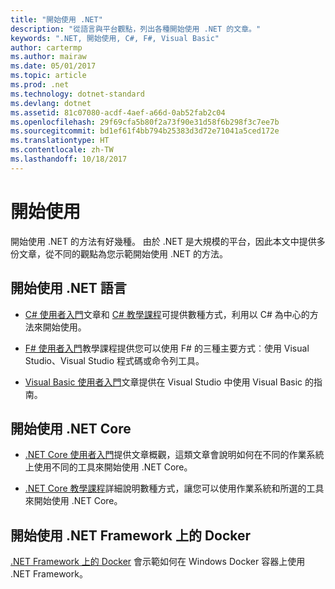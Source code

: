 ```yaml
---
title: "開始使用 .NET"
description: "從語言與平台觀點，列出各種開始使用 .NET 的文章。"
keywords: ".NET, 開始使用, C#, F#, Visual Basic"
author: cartermp
ms.author: mairaw
ms.date: 05/01/2017
ms.topic: article
ms.prod: .net
ms.technology: dotnet-standard
ms.devlang: dotnet
ms.assetid: 81c07080-acdf-4aef-a66d-0ab52fab2c04
ms.openlocfilehash: 29f69cfa5b80f2a73f90e31d58f6b298f3c7ee7b
ms.sourcegitcommit: bd1ef61f4bb794b25383d3d72e71041a5ced172e
ms.translationtype: HT
ms.contentlocale: zh-TW
ms.lasthandoff: 10/18/2017
---
```

# <a name="get-started"></a>開始使用

開始使用 .NET 的方法有好幾種。  由於 .NET 是大規模的平台，因此本文中提供多份文章，從不同的觀點為您示範開始使用 .NET 的方法。

## <a name="get-started-using-net-languages"></a>開始使用 .NET 語言

* [C# 使用者入門](../csharp/getting-started/index.md)文章和 [C# 教學課程](../csharp/tutorials/index.md)可提供數種方式，利用以 C# 為中心的方法來開始使用。

* [F# 使用者入門](../fsharp/tutorials/getting-started/index.md)教學課程提供您可以使用 F# 的三種主要方式︰使用 Visual Studio、Visual Studio 程式碼或命令列工具。

* [Visual Basic 使用者入門](../visual-basic/getting-started/index.md)文章提供在 Visual Studio 中使用 Visual Basic 的指南。

## <a name="get-started-using-net-core"></a>開始使用 .NET Core

* [.NET Core 使用者入門](../core/get-started.md)提供文章概觀，這類文章會說明如何在不同的作業系統上使用不同的工具來開始使用 .NET Core。

* [.NET Core 教學課程](../core/tutorials/index.md)詳細說明數種方式，讓您可以使用作業系統和所選的工具來開始使用 .NET Core。

## <a name="get-started-using-docker-on-net-framework"></a>開始使用 .NET Framework 上的 Docker

[.NET Framework 上的 Docker](../framework/docker/index.md) 會示範如何在 Windows Docker 容器上使用 .NET Framework。
